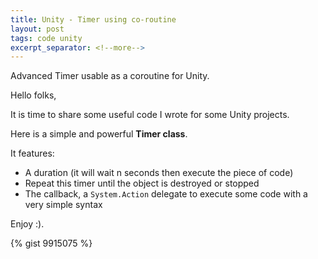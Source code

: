 ```yaml
---
title: Unity - Timer using co-routine
layout: post
tags: code unity
excerpt_separator: <!--more-->
---
```


Advanced Timer usable as a coroutine for Unity.

<!--more-->

Hello folks,

It is time to share some useful code I wrote for some Unity projects.

Here is a simple and powerful **Timer class**.

It features:

- A duration (it will wait n seconds then execute the piece of code)
- Repeat this timer until the object is destroyed or stopped
- The callback, a ``System.Action`` delegate to execute some code with a very simple syntax

Enjoy :).

{% gist 9915075 %}
